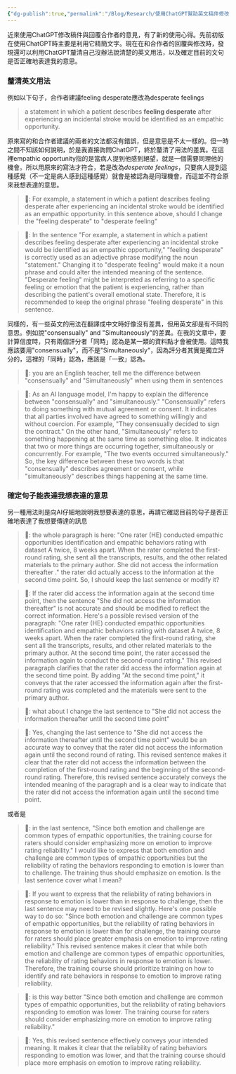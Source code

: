 ```yaml
---
{"dg-publish":true,"permalink":"/Blog/Research/使用ChatGPT幫助英文稿件修改心得 0320/","title":"使用ChatGPT幫助英文稿件修改心得 0320","tags":["blog","writing","ai","chatgpt"],"created":"2023-03-20T00:00:00.000Z","updated":"2023-03-20T09:41"}
---
```



近來使用ChatGPT修改稿件與回覆合作者的意見，有了新的使用心得。先前初版在使用ChatGPT時主要是利用它精簡文字。現在在和合作者的回覆與修改時，發現還可以利用ChatGPT釐清自己沒辦法說清楚的英文用法，以及確定目前的文句是否正確地表達我的意思。

### 釐清英文用法

例如以下句子，合作者建議feeling desperate應改為desperate feelings

> a statement in which a patient describes **feeling desperate**  after experiencing an incidental stroke would be identified as an empathic opportunity.

原來寫的和合作者建議的兩者的文法都沒有錯誤，但是意思是不太一樣的。但一時之間不知該如何說明，於是我直接詢問ChatGPT，終於釐清了用法的差異。在這裡empathic opportunity指的是當病人提到他感到絕望，就是一個需要同理他的機會。所以用原來的寫法才符合，若是改為*desperate feelings*，只要病人提到這種感覺（不一定是病人感到這種感覺）就會是被認為是同理機會，而這並不符合原來我想表達的意思。

> 👨: For example, a statement in which a patient describes feeling desperate  after experiencing an incidental stroke would be identified as an empathic opportunity.
> in this sentence above, should I change the "feeling desperate" to "desperate feeling"

> 🤖: In the sentence "For example, a statement in which a patient describes feeling desperate after experiencing an incidental stroke would be identified as an empathic opportunity," "feeling desperate" is correctly used as an adjective phrase modifying the noun "statement."
> Changing it to "desperate feeling" would make it a noun phrase and could alter the intended meaning of the sentence. "Desperate feeling" might be interpreted as referring to a specific feeling or emotion that the patient is experiencing, rather than describing the patient's overall emotional state.
> Therefore, it is recommended to keep the original phrase "feeling desperate" in this sentence.

同樣的，有一些英文的用法在翻譯成中文時好像沒有差異，但用英文卻是有不同的意思。例如說"consensually" and "Simultaneously"的差異。在我的文章中，要計算信度時，只有兩個評分者「同時」認為是某一類的資料點才會被使用。這時我應該要用"consensually"，而不是"Simultaneously"，因為評分者其實是獨立評分的，這裡的「同時」認為，應該是「一致」認為。

> 👨: you are an English teacher, tell me the difference between "consensually" and "Simultaneously" when using them in sentences

> 🤖: As an AI language model, I'm happy to explain the difference between "consensually" and "simultaneously."
> "Consensually" refers to doing something with mutual agreement or consent. It indicates that all parties involved have agreed to something willingly and without coercion. For example, "They consensually decided to sign the contract."
> On the other hand, "Simultaneously" refers to something happening at the same time as something else. It indicates that two or more things are occurring together, simultaneously or concurrently. For example, "The two events occurred simultaneously."
> So, the key difference between these two words is that "consensually" describes agreement or consent, while "simultaneously" describes things happening at the same time.

### 確定句子能表達我想表達的意思

另一種用法則是向AI仔細地說明我想要表達的意思，再請它確認目前的句子是否正確地表達了我想要傳達的訊息

> 👨: the whole paragraph is here: "One rater (HE) conducted empathic opportunities identification and empathic behaviors rating with dataset A twice, 8 weeks apart. When the rater completed the first-round rating, she sent all the transcripts, results, and the other related materials to the primary author. She did not access the information thereafter ."
> the rater did actually access to the information at the second time point. So, I should keep the last sentence or modify it?

> 🤖: If the rater did access the information again at the second time point, then the sentence "She did not access the information thereafter" is not accurate and should be modified to reflect the correct information.
> Here's a possible revised version of the paragraph:
> "One rater (HE) conducted empathic opportunities identification and empathic behaviors rating with dataset A twice, 8 weeks apart. When the rater completed the first-round rating, she sent all the transcripts, results, and other related materials to the primary author. At the second time point, the rater accessed the information again to conduct the second-round rating."
> This revised paragraph clarifies that the rater did access the information again at the second time point. By adding "At the second time point," it conveys that the rater accessed the information again after the first-round rating was completed and the materials were sent to the primary author.

>👨: what about I change the last sentence to "She did not access the information thereafter until the second time point"

> 🤖: Yes, changing the last sentence to "She did not access the information thereafter until the second time point" would be an accurate way to convey that the rater did not access the information again until the second round of rating.
> This revised sentence makes it clear that the rater did not access the information between the completion of the first-round rating and the beginning of the second-round rating.
> Therefore, this revised sentence accurately conveys the intended meaning of the paragraph and is a clear way to indicate that the rater did not access the information again until the second time point.

或者是

> 👨: in the last sentence, "Since both emotion and challenge are common types of empathic opportunities, the training course for raters should consider emphasizing more on emotion  to improve rating reliability." I would like to express that both emotion and challenge are common types of empathic opportunities but the reliability of rating the behaviors responding to emotion is lower than to challenge. The training thus should emphasize on emotion. Is the last sentence cover what I mean?

> 🤖: If you want to express that the reliability of rating behaviors in response to emotion is lower than in response to challenge, then the last sentence may need to be revised slightly. Here's one possible way to do so:
> "Since both emotion and challenge are common types of empathic opportunities, but the reliability of rating behaviors in response to emotion is lower than for challenge, the training course for raters should place greater emphasis on emotion to improve rating reliability."
> This revised sentence makes it clear that while both emotion and challenge are common types of empathic opportunities, the reliability of rating behaviors in response to emotion is lower. Therefore, the training course should prioritize training on how to identify and rate behaviors in response to emotion to improve rating reliability.

> 👨: is this way better "Since both emotion and challenge are common types of empathic opportunities, but the reliability of rating behaviors responding to emotion was lower. The training course for raters should consider emphasizing more on emotion  to improve rating reliability."

> 🤖: Yes, this revised sentence effectively conveys your intended meaning. It makes it clear that the reliability of rating behaviors responding to emotion was lower, and that the training course should place more emphasis on emotion to improve rating reliability.